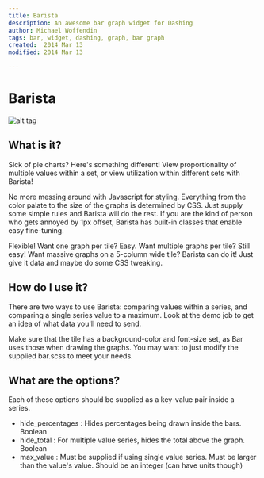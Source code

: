 ```yaml
---
title: Barista
description: An awesome bar graph widget for Dashing
author: Michael Woffendin
tags: bar, widget, dashing, graph, bar graph
created:  2014 Mar 13
modified: 2014 Mar 13

---
```


Barista
=========

![alt tag](https://raw.github.com/osu-sig/Bar-Widget/master/bar_widget_screenshot.png)

## What is it?

Sick of pie charts? Here's something different! View proportionality of multiple values within a set, or view utilization within different sets with Barista!

No more messing around with Javascript for styling. Everything from the color palate to the size of the graphs is determined by CSS. Just supply some simple rules and Barista will do the rest. If you are the kind of person who gets annoyed by 1px offset, Barista has built-in classes that enable easy fine-tuning.

Flexible! Want one graph per tile? Easy. Want multiple graphs per tile? Still easy! Want massive graphs on a 5-column wide tile? Barista can do it! Just give it data and maybe do some CSS tweaking.

## How do I use it?

There are two ways to use Barista: comparing values within a series, and comparing a single series value to a maximum. Look at the demo job to get an idea of what data you'll need to send. 

Make sure that the tile has a background-color and font-size set, as Bar uses those when drawing the graphs. You may want to just modify the supplied bar.scss to meet your needs. 

## What are the options?

Each of these options should be supplied as a key-value pair inside a series.
* hide_percentages : Hides percentages being drawn inside the bars. Boolean
* hide_total : For multiple value series, hides the total above the graph. Boolean
* max_value : Must be supplied if using single value series. Must be larger than the value's value. Should be an integer (can have units though)
